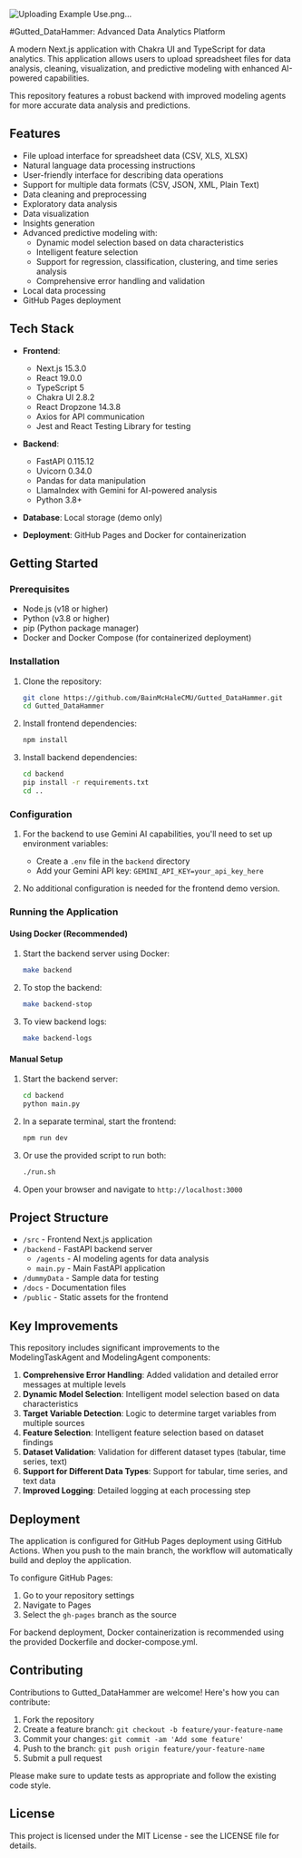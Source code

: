 ![Uploading Example Use.png…]()

 #Gutted_DataHammer: Advanced Data Analytics Platform

A modern Next.js application with Chakra UI and TypeScript for data analytics. This application allows users to upload spreadsheet files for data analysis, cleaning, visualization, and predictive modeling with enhanced AI-powered capabilities.

This repository features a robust backend with improved modeling agents for more accurate data analysis and predictions.

## Features

- File upload interface for spreadsheet data (CSV, XLS, XLSX)
- Natural language data processing instructions
- User-friendly interface for describing data operations
- Support for multiple data formats (CSV, JSON, XML, Plain Text)
- Data cleaning and preprocessing
- Exploratory data analysis
- Data visualization
- Insights generation
- Advanced predictive modeling with:
  - Dynamic model selection based on data characteristics
  - Intelligent feature selection
  - Support for regression, classification, clustering, and time series analysis
  - Comprehensive error handling and validation
- Local data processing
- GitHub Pages deployment

## Tech Stack

- **Frontend**: 
  - Next.js 15.3.0
  - React 19.0.0
  - TypeScript 5
  - Chakra UI 2.8.2
  - React Dropzone 14.3.8
  - Axios for API communication
  - Jest and React Testing Library for testing

- **Backend**: 
  - FastAPI 0.115.12
  - Uvicorn 0.34.0
  - Pandas for data manipulation
  - LlamaIndex with Gemini for AI-powered analysis
  - Python 3.8+

- **Database**: Local storage (demo only)
- **Deployment**: GitHub Pages and Docker for containerization

## Getting Started

### Prerequisites

- Node.js (v18 or higher)
- Python (v3.8 or higher)
- pip (Python package manager)
- Docker and Docker Compose (for containerized deployment)

### Installation

1. Clone the repository:
   ```bash
   git clone https://github.com/BainMcHaleCMU/Gutted_DataHammer.git
   cd Gutted_DataHammer
   ```

2. Install frontend dependencies:
   ```bash
   npm install
   ```

3. Install backend dependencies:
   ```bash
   cd backend
   pip install -r requirements.txt
   cd ..
   ```

### Configuration

1. For the backend to use Gemini AI capabilities, you'll need to set up environment variables:
   - Create a `.env` file in the `backend` directory
   - Add your Gemini API key: `GEMINI_API_KEY=your_api_key_here`

2. No additional configuration is needed for the frontend demo version.

### Running the Application

#### Using Docker (Recommended)

1. Start the backend server using Docker:
   ```bash
   make backend
   ```

2. To stop the backend:
   ```bash
   make backend-stop
   ```

3. To view backend logs:
   ```bash
   make backend-logs
   ```

#### Manual Setup

1. Start the backend server:
   ```bash
   cd backend
   python main.py
   ```

2. In a separate terminal, start the frontend:
   ```bash
   npm run dev
   ```

3. Or use the provided script to run both:
   ```bash
   ./run.sh
   ```

4. Open your browser and navigate to `http://localhost:3000`

## Project Structure

- `/src` - Frontend Next.js application
- `/backend` - FastAPI backend server
  - `/agents` - AI modeling agents for data analysis
  - `main.py` - Main FastAPI application
- `/dummyData` - Sample data for testing
- `/docs` - Documentation files
- `/public` - Static assets for the frontend

## Key Improvements

This repository includes significant improvements to the ModelingTaskAgent and ModelingAgent components:

1. **Comprehensive Error Handling**: Added validation and detailed error messages at multiple levels
2. **Dynamic Model Selection**: Intelligent model selection based on data characteristics
3. **Target Variable Detection**: Logic to determine target variables from multiple sources
4. **Feature Selection**: Intelligent feature selection based on dataset findings
5. **Dataset Validation**: Validation for different dataset types (tabular, time series, text)
6. **Support for Different Data Types**: Support for tabular, time series, and text data
7. **Improved Logging**: Detailed logging at each processing step

## Deployment

The application is configured for GitHub Pages deployment using GitHub Actions. When you push to the main branch, the workflow will automatically build and deploy the application.

To configure GitHub Pages:

1. Go to your repository settings
2. Navigate to Pages
3. Select the `gh-pages` branch as the source

For backend deployment, Docker containerization is recommended using the provided Dockerfile and docker-compose.yml.

## Contributing

Contributions to Gutted_DataHammer are welcome! Here's how you can contribute:

1. Fork the repository
2. Create a feature branch: `git checkout -b feature/your-feature-name`
3. Commit your changes: `git commit -am 'Add some feature'`
4. Push to the branch: `git push origin feature/your-feature-name`
5. Submit a pull request

Please make sure to update tests as appropriate and follow the existing code style.

## License

This project is licensed under the MIT License - see the LICENSE file for details.
